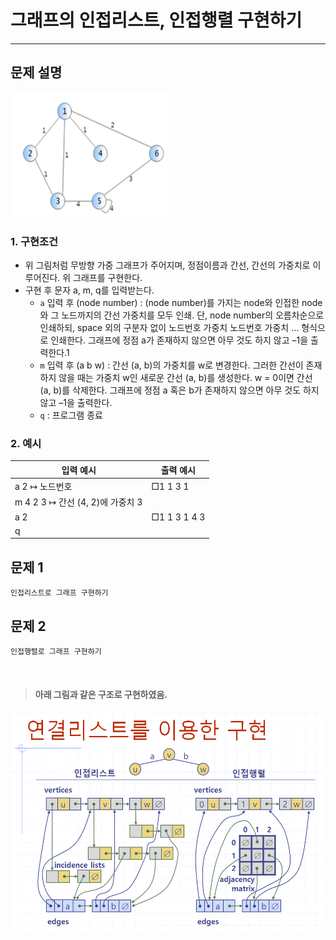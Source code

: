 <h1><strong >그래프의 인접리스트, 인접행렬 구현하기</strong></h1>
<hr>

## 문제 설명
<img src="../Reference_img/g1.png" width='250' height='200'>

### 1. 구현조건
- 위 그림처럼 무방향 가중 그래프가 주어지며, 정점이름과 간선, 간선의 가중치로 이루어진다. 위 그래프를 구현한다.
- 구현 후 문자 a, m, q를 입력받는다.
    - `a` 입력 후 (node number) : (node number)를 가지는 node와 인접한 node와 그 노드까지의 간선 가중치를 모두 인쇄. 단, node number의 오름차순으로 인쇄하되, space 외의 구분자 없이 노드번호 가중치 노드번호 가중치 ... 형식으로 인쇄한다. 그래프에 정점 a가 존재하지 않으면 아무 것도 하지 않고 –1을 출력한다.1
    - `m` 입력 후 (a b w) : 간선 (a, b)의 가중치를 w로 변경한다. 그러한 간선이 존재하지 않을 때는 가중치 w인 새로운 간선 (a, b)를 생성한다. w = 0이면 간선 (a, b)를 삭제한다. 그래프에 정점 a 혹은 b가 존재하지 않으면 아무 것도 하지 않고 –1을 출력한다.
    - `q` : 프로그램 종료

### 2. 예시
|입력 예시 | 출력 예시 |
|---|---|
|a 2 ↦ 노드번호 | □1 1 3 1|
|m 4 2 3 ↦ 간선 (4, 2)에 가중치 3 | |
|a 2 | □1 1 3 1 4 3	|
| q| |

## 문제 1
`인접리스트로 그래프 구현하기`

## 문제 2
`인접행렬로 그래프 구현하기`

<br>

> #### 아래 그림과 같은 구조로 구현하였음.
<img src="../Reference_img/g2.png" width='500' height='350'>
